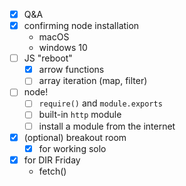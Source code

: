 - [X] Q&A
- [x] confirming node installation
    - macOS
    - windows 10
- [ ] JS "reboot"
    - [X] arrow functions
    - [ ] array iteration (map, filter)
- [ ] node!
    - [ ] `require()` and `module.exports`
    - [ ] built-in `http` module
    - [ ] install a module from the internet
- [X] (optional) breakout room
    - [X] for working solo
- [X] for DIR Friday
    - fetch()